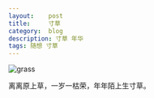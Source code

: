 ```yaml
---
layout:    post
title:     寸草
category:  blog
description: 寸草 年华
tags: 随想 寸草
---
```

![grass](http://yunpan.alibaba-inc.com/share/scan.do?info=276x1Dli1&pInfo=276x1Dli1)

离离原上草，一岁一枯荣，年年陌上生寸草。


